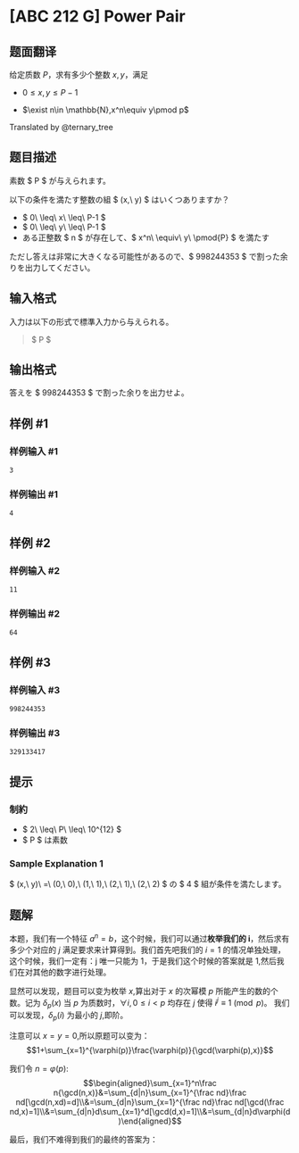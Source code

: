# [ABC 212 G] Power Pair

## 题面翻译

给定质数 $P$，求有多少个整数 $x,y$，满足

- $0\le x,y\le P-1$

- $\exist n\in \mathbb{N},x^n\equiv y\pmod p$

Translated by @ternary_tree

## 题目描述

[problemUrl]: https://atcoder.jp/contests/abc212/tasks/abc212_g

素数 $ P $ が与えられます。

以下の条件を満たす整数の組 $ (x,\ y) $ はいくつありますか？

- $ 0\ \leq\ x\ \leq\ P-1 $
- $ 0\ \leq\ y\ \leq\ P-1 $
- ある正整数 $ n $ が存在して、$ x^n\ \equiv\ y\ \pmod{P} $ を満たす

ただし答えは非常に大きくなる可能性があるので、$ 998244353 $ で割った余りを出力してください。

## 输入格式

入力は以下の形式で標準入力から与えられる。

> $ P $

## 输出格式

答えを $ 998244353 $ で割った余りを出力せよ。

## 样例 #1

### 样例输入 #1

```
3
```

### 样例输出 #1

```
4
```

## 样例 #2

### 样例输入 #2

```
11
```

### 样例输出 #2

```
64
```

## 样例 #3

### 样例输入 #3

```
998244353
```

### 样例输出 #3

```
329133417
```

## 提示

### 制約

- $ 2\ \leq\ P\ \leq\ 10^{12} $
- $ P $ は素数

### Sample Explanation 1

$ (x,\ y)\ =\ (0,\ 0),\ (1,\ 1),\ (2,\ 1),\ (2,\ 2) $ の $ 4 $ 組が条件を満たします。

## 题解
本题，我们有一个特征 $a^{n}=b$，这个时候，我们可以通过**枚举我们的 i**，然后求有多少个对应的 $j$ 满足要求来计算得到。我们首先吧我们的 $i=1$ 的情况单独处理，这个时候，我们一定有：j 唯一只能为 1，于是我们这个时候的答案就是 $1$,然后我们在对其他的数字进行处理。

显然可以发现，题目可以变为枚举 $x$,算出对于 $x$ 的次幂模 $p$ 所能产生的数的个数。记为 $\delta_p(x)$
当 $p$ 为质数时，$\forall i,0\leq i<p$ 均存在 $j$ 使得 $i^j\equiv1\pmod{p}$。
我们可以发现，$\delta_p(i)$ 为最小的 $j$,即阶。


注意可以 $x=y=0$,所以原题可以变为：
$$1+\sum_{x=1}^{\varphi(p)}\frac{\varphi(p)}{\gcd(\varphi(p),x)}$$


我们令 $n=\varphi(p):$
$$\begin{aligned}\sum_{x=1}^n\frac n{\gcd(n,x)}&=\sum_{d|n}\sum_{x=1}^{\frac nd}\frac nd[\gcd(n,xd)=d]\\&=\sum_{d|n}\sum_{x=1}^{\frac nd}\frac nd[\gcd(\frac nd,x)=1]\\&=\sum_{d|n}d\sum_{x=1}^d[\gcd(d,x)=1]\\&=\sum_{d|n}d\varphi(d)\end{aligned}$$


最后，我们不难得到我们的最终的答案为：